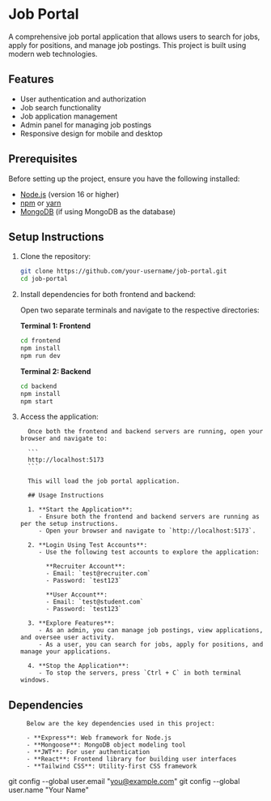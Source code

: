 # Job Portal

A comprehensive job portal application that allows users to search for jobs, apply for positions, and manage job postings. This project is built using modern web technologies.

## Features
- User authentication and authorization
- Job search functionality
- Job application management
- Admin panel for managing job postings
- Responsive design for mobile and desktop

## Prerequisites
Before setting up the project, ensure you have the following installed:
- [Node.js](https://nodejs.org/) (version 16 or higher)
- [npm](https://www.npmjs.com/) or [yarn](https://yarnpkg.com/)
- [MongoDB](https://www.mongodb.com/) (if using MongoDB as the database)

## Setup Instructions
1. Clone the repository:
   ```bash
   git clone https://github.com/your-username/job-portal.git
   cd job-portal
   

2. Install dependencies for both frontend and backend:

      Open two separate terminals and navigate to the respective directories:

      **Terminal 1: Frontend**
      ```bash
      cd frontend
      npm install
      npm run dev
      ```

      **Terminal 2: Backend**
      ```bash
      cd backend
      npm install
      npm start
      ```

3. Access the application:

         Once both the frontend and backend servers are running, open your browser and navigate to:

         ```
         http://localhost:5173
         ```

         This will load the job portal application.

         ## Usage Instructions

         1. **Start the Application**:
            - Ensure both the frontend and backend servers are running as per the setup instructions.
            - Open your browser and navigate to `http://localhost:5173`.

         2. **Login Using Test Accounts**:
            - Use the following test accounts to explore the application:

              **Recruiter Account**:
              - Email: `test@recruiter.com`
              - Password: `test123`

              **User Account**:
              - Email: `test@student.com`
              - Password: `test123`

         3. **Explore Features**:
            - As an admin, you can manage job postings, view applications, and oversee user activity.
            - As a user, you can search for jobs, apply for positions, and manage your applications.

         4. **Stop the Application**:
            - To stop the servers, press `Ctrl + C` in both terminal windows.


         

## Dependencies
         Below are the key dependencies used in this project:

         - **Express**: Web framework for Node.js
         - **Mongoose**: MongoDB object modeling tool
         - **JWT**: For user authentication
         - **React**: Frontend library for building user interfaces
         - **Tailwind CSS**: Utility-first CSS framework


         
  git config --global user.email "you@example.com"
  git config --global user.name "Your Name"
